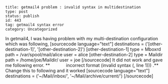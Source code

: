 ~~~~ 
title: getmail4 problem : invalid syntax in multidestination
type: post
status: publish
id: 443
tag: getmail4 syntax error
category: Uncategorized
~~~~

In getmail4, I was having problem with my multi-destination
configuration which was following, [sourcecode language="text"]
destinations = ('[other-destination-1]', '[other-destination-2]')
[other-destination-1] type = Mboxrd path = /var/spool/mail/alice user =
alice [other-destination-2] type = Maildir path = /home/joe/Maildir/
user = joe [/sourcecode] It did not work and gave me following error.
**             incorrect format (invalid syntax (, line 1))) .** Change
this to following and it worked [sourcecode language="text"]
destinations = ('\~/Mail/inbox/', '\~/Mail/archive/current/')
[/sourcecode]
